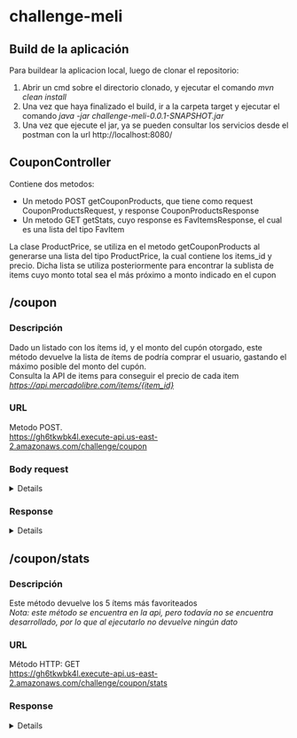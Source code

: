 # challenge-meli

## Build de la aplicación 
Para buildear la aplicacion local, luego de clonar el repositorio:  
1.	Abrir un cmd sobre el directorio clonado, y ejecutar el comando *mvn clean install*  
2.	Una vez que haya finalizado el build, ir a la carpeta target y ejecutar el comando *java -jar challenge-meli-0.0.1-SNAPSHOT.jar*  
3.	Una vez que ejecute el jar, ya se pueden consultar los servicios desde el postman con la url http://localhost:8080/


## CouponController
Contiene dos metodos:
* Un metodo POST getCouponProducts, que tiene como request CouponProductsRequest, y response CouponProductsResponse
* Un metodo GET getStats, cuyo response es FavItemsResponse, el cual es una lista del tipo FavItem  
  
La clase ProductPrice, se utiliza en el metodo getCouponProducts al generarse una lista del tipo ProductPrice, la cual contiene los items_id y precio. Dicha lista se utiliza posteriormente para encontrar la sublista de items cuyo monto total sea el más próximo a monto indicado en el cupon 

## /coupon
### Descripción
Dado un listado con los ítems id, y el monto del cupón otorgado, este método devuelve la lista de ítems de podría comprar el usuario, gastando el máximo posible del monto del cupón.  
Consulta la API de items para conseguir el precio de cada item *https://api.mercadolibre.com/items/{item_id}*

### URL
Metodo POST.  
https://gh6tkwbk4l.execute-api.us-east-2.amazonaws.com/challenge/coupon  

### Body request 
<details>
<p>
    <ul>
        <li>item_ids: lista con los ítems id que el usuario tiene marcado como favoritos</li>
        <li>amount: monto del cupón que se le otorga al cliente.</li>
    </ul>
</p>
<p>

```json
{
    "item_ids": [
        "MLA1733065530",
        "MLA1151535835",
        "MLA783225766",
        "MLA923172637"
    ],
    "amount": 29785
}
```
</p>
</details>

### Response  
<details>
<p>
    <ul>
        <li>item_ids: lista con los id de ítems que se le ofrece al usuario</li>
        <li>total: monto total gastado para la lista de ítems dada</li>
    </ul>
</p>
<p>

```json
{
    "item_ids": [
        "MLA1733065530",
        "MLA1151535835"
    ],
    "total": 29614.7
}

```
</p>
</details>

## /coupon/stats

### Descripción
Este método devuelve los 5 ítems más favoriteados  
*Nota: este método se encuentra en la api, pero todavía no se encuentra desarrollado, por lo que al ejecutarlo no devuelve ningún dato*

### URL
Método HTTP: GET  
https://gh6tkwbk4l.execute-api.us-east-2.amazonaws.com/challenge/coupon/stats  

### Response  
<details>
<p>
    <ul>
        <li>favItems: listado que contiene el item id y la cantidad de favoritos que tiene</li>
    </ul>
</p>
<p>

```json
{
    "favItems": [
        {
            "id": "MLA1733065530",
            "quantity": 20
        }
    ]
}

```
</p>
</details>
